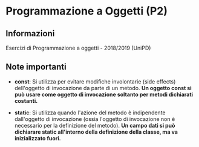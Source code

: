 # Programmazione a Oggetti (P2)

## Informazioni

Esercizi di Programmazione a oggetti - 2018/2019 (UniPD)


## Note importanti

- __const__: Si utilizza per evitare modifiche involontarie (side effects) dell'oggetto di invocazione da parte di un metodo.
**Un oggetto const si può usare come oggetto di invocazione soltanto per metodi dichiarati costanti.**

- __static__: Si utilizza quando l'azione del metodo è indipendente dall'oggetto di invocazione (ossia l'oggetto di invocazione non è necessario per la definizione del metodo).
**Un campo dati si può dichiarare static all'interno della definizione della classe, ma va inizializzato fuori.**